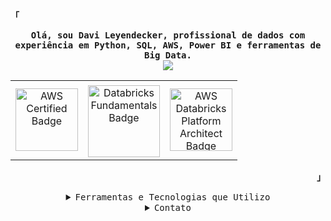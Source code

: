 <!-- Profile -->
<p align="left"><strong><samp>「</samp></strong></p>

<p align="center">
<samp>
<b>
Olá, sou Davi Leyendecker, profissional de dados com experiência em Python, SQL, AWS, Power BI e ferramentas de Big Data.
</b>
</samp>
<br>
<img src="https://readme-typing-svg.herokuapp.com?font=Iosevka&size=16&color=6A0DAD&center=true&width=410&height=45&lines=Entusiasta+de+Big+Data">
</p>

<!-- Badges organizados em uma tabela -->
<table align="center">
  <tr>
    <!-- AWS Certified Badge -->
    <td align="center" style="vertical-align: middle;">
      <a href="https://www.credly.com/badges/cac3202a-1fc0-44e6-b637-622c75ab4a15" target="_blank">
        <img src="https://images.credly.com/size/340x340/images/00634f82-b07f-4bbd-a6bb-53de397fc3a6/image.png" alt="AWS Certified Badge" width="100" height="100">
      </a>
    </td>
    <!-- Databricks Badges lado a lado -->
    <td align="center" style="vertical-align: middle;">
      <a href="https://credentials.databricks.com/2c43de29-2b35-4a7e-99cb-a8bac16c51a7#acc.csAb7L12" target="_blank">
        <img src="https://api.accredible.com/v1/frontend/credential_website_embed_image/badge/137786952" alt="Databricks Fundamentals Badge" width="115" height="115" style="margin-top: 5px;">
      </a>
    </td>
    <td align="center" style="vertical-align: middle;">
      <a href="https://credentials.databricks.com/0404ebcc-9730-44d5-a1ac-9dd320310962#acc.FBiQvEC8" target="_blank">
        <img src="https://api.accredible.com/v1/frontend/credential_website_embed_image/badge/137785572" alt="AWS Databricks Platform Architect Badge" width="100" height="100">
      </a>
    </td>
  </tr>
</table>

<p align="right"><strong><samp>」</samp></strong></p>

<details align="center">
<summary><samp>Ferramentas e Tecnologias que Utilizo</samp></summary>

<p align="center">
<!-- Badges para ferramentas -->
<img src="https://img.shields.io/badge/Python-3776AB?style=for-the-badge&logo=python&logoColor=white" alt="Python">
<img src="https://img.shields.io/badge/AWS-232F3E?style=for-the-badge&logo=amazonaws&logoColor=white" alt="AWS">
<img src="https://img.shields.io/badge/SQL-00758F?style=for-the-badge&logo=sql&logoColor=white" alt="SQL">
<img src="https://img.shields.io/badge/Power%20BI-2769B5?style=for-the-badge&logo=powerbi&logoColor=white" alt="Power BI">
<img src="https://img.shields.io/badge/Apache%20Spark-E25A1C?style=for-the-badge&logo=apache-spark&logoColor=white" alt="Apache Spark">
<img src="https://img.shields.io/badge/Databricks-FF6347?style=for-the-badge&logo=databricks&logoColor=white" alt="Databricks">
<img src="https://img.shields.io/badge/Docker-2496ED?style=for-the-badge&logo=docker&logoColor=white" alt="Docker">
<img src="https://img.shields.io/badge/Terraform-7B42A0?style=for-the-badge&logo=terraform&logoColor=white" alt="Terraform">
<img src="https://img.shields.io/badge/Apache%20Kafka-231F20?style=for-the-badge&logo=apache-kafka&logoColor=white" alt="Apache Kafka">
<img src="https://img.shields.io/badge/Apache%20Airflow-017C6D?style=for-the-badge&logo=apache-airflow&logoColor=white" alt="Apache Airflow">
</p>
</details>

<details align="center">
<summary><samp>Contato</samp></summary>
<p align="center">
<samp>
<a href="https://www.linkedin.com/in/davileyendecker/"><img src="https://img.shields.io/badge/LinkedIn-0077B5?style=for-the-badge&logo=linkedin&logoColor=white" alt="LinkedIn"></a>
<a href="https://wa.me/5521984232310"><img src="https://img.shields.io/badge/WhatsApp-25D366?style=for-the-badge&logo=whatsapp&logoColor=white" alt="WhatsApp"></a>
</samp>
</p>
</details>
